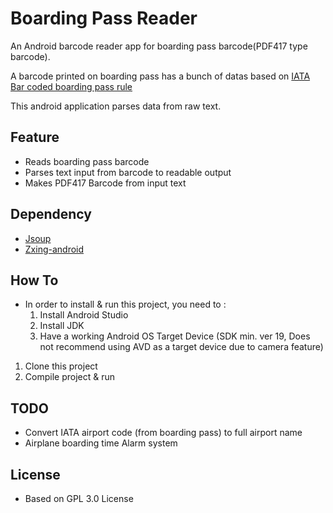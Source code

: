 # Boarding Pass Reader

An Android barcode reader app for boarding pass barcode(PDF417 type barcode).

A barcode printed on boarding pass has a bunch of datas based on [IATA Bar coded boarding pass rule](http://www.iata.org/whatwedo/stb/Documents/BCBP_Implementation_Guidev4_Jun2009.pdf)

This android application parses data from raw text.


## Feature
- Reads boarding pass barcode
- Parses text input from barcode to readable output
- Makes PDF417 Barcode from input text

## Dependency
- [Jsoup](https://jsoup.org)
- [Zxing-android](https://github.com/zxing/zxing)

## How To 
- In order to install & run this project, you need to :
	1. Install Android Studio
	2. Install JDK
	3. Have a working Android OS Target Device (SDK min. ver 19, Does not recommend using AVD as a target device due to camera feature)
1. Clone this project 
2. Compile project & run

## TODO
- Convert IATA airport code (from boarding pass) to full airport name
- Airplane boarding time Alarm system

## License
- Based on GPL 3.0 License